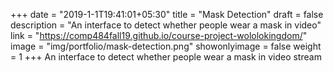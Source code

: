 +++
date = "2019-1-1T19:41:01+05:30"
title = "Mask Detection"
draft = false
description = "An interface to detect whether people wear a mask in video"
link = "https://comp484fall19.github.io/course-project-wololokingdom/"
image = "img/portfolio/mask-detection.png"
showonlyimage = false
weight = 1
+++
An interface to detect whether people wear a mask in video stream
<!--more-->